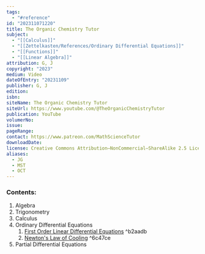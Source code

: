 ```yaml
---
tags:
  - "#reference"
id: "202311071220"
title: The Organic Chemistry Tutor
subject:
  - "[[Calculus]]"
  - "[[Zettelkasten/References/Ordinary Differential Equations]]"
  - "[[Functions]]"
  - "[[Linear Algebra]]"
attribution: G, J
copyright: "2023"
medium: Video
dateOfEntry: "20231109"
publisher: G, J
edition: 
isbn: 
siteName: The Organic Chemistry Tutor
siteUrl: https://www.youtube.com/@TheOrganicChemistryTutor
publication: YouTube
volumerNo: 
issue: 
pageRange: 
contact: https://www.patreon.com/MathScienceTutor
downloadDate: 
license: Creative Commons Attribution–NonCommercial–ShareAlike 2.5 License
aliases:
  - JG
  - MST
  - OCT
---
```

### Contents:
1. Algebra
2. Trigonometry
3. Calculus
4. Ordinary Differential Equations
	1. [First Order Linear Differential Equations](https://www.youtube.com/watch?v=gd1FYn86P0c) ^b2aadb
	2. [Newton's Law of Cooling](https://www.youtube.com/watch?v=ejEXSjdMpck) ^6c47ce
5. Partial Differential Equations
